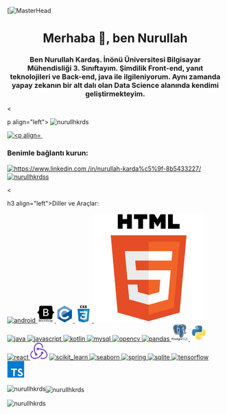 [![MasterHead](https://nimapinfotech.com/frontend-developers-vs-backend-developers/)
<h1 align="center">Merhaba 👋, ben Nurullah</h1>
<h3 align="center">Ben Nurullah Kardaş. İnönü Üniversitesi Bilgisayar Mühendisliği 3. Sınıftayım. Şimdilik Front-end, yanıt teknolojileri ve Back-end, java ile ilgileniyorum. Aynı zamanda yapay zekanın bir alt dalı olan Data Science alanında kendimi geliştirmekteyim.</h3> <

p align="left"> <img src="https://komarev.com/ghpvc/?username=nurullhkrds&label=Profile%20views&color=0e75b6&style=flat" alt="nurullhkrds" /> </p>

<p align=" sol"> <a href="https://github.com/ryo-ma/github-profile-trophy"><img src="https://github-profile-trophy.vercel.app/?username=nurullhkrds " alt="

<p align="left"> <a href="https://twitter.com/" target="blank"><img src="https://img.shields.io/twitter/follow/?logo= twitter&style=for-the-badge" alt="" /></a> </p>

<h3 align="left">Benimle bağlantı kurun:</h3>
<p align="left">
<a href= "https://linkedin.com/in/https://www.linkedin.com/in/nurullah-karda%c5%9f-8b5433227/" target="blank"><img align="center" src=" https://raw.githubusercontent.com/rahuldkjain/github-profile-readme-generator/master/src/images/icons/Social/linked-in-alt.svg" alt="https://www.linkedin.com /in/nurullah-karda%c5%9f-8b5433227/" height="30" width="40" /></a>
<a href="https://instagram.com/nurullhkrdss" target="blank"><img align="center" src="https://raw.githubusercontent.com/rahuldkjain/github-profile-readme-generator /master/src/images/icons/Social/instagram.svg" alt="nurullhkrdss" height="30" width="40" /></a> </p>
<

h3 align="left">Diller ve Araçlar:</h3>
<p align="left"> <a href="https://developer.android.com" target="_blank" rel="noreferrer"> <img src="https://raw.githubusercontent.com/devicons /devicon/master/icons/android/android-original-wordmark.svg" alt="android" width="40" height="40"/> </a> <a href="https://getbootstrap.com " target="_blank" rel="noreferrer"> <img src="https://raw.githubusercontent.com/devicons/devicon/master/icons/bootstrap/bootstrap-plain-wordmark.svg" alt="bootstrap" width="40" height="40"/> </a> <a href="https://www.cprogramming.com/" target="_blank" rel="noreferrer"><img src="https://raw.githubusercontent.com/devicons/devicon/master/icons/c/c-original.svg" alt="c" width="40" height="40"/> </ a> <a href="https://www.w3schools.com/css/" target="_blank" rel="noreferrer"> <img src="https://raw.githubusercontent.com/devicons/devicon/ master/icons/css3/css3-original-wordmark.svg" alt="css3" width="40" height="40"/> </a> <a href="https://www.w3.org/ html/" target="_blank" rel="noreferrer"> <img src="https://raw.githubusercontent.com/devicons/devicon/master/icons/html5/html5-original-wordmark.svg" alt=" html5" genişlik="40" yükseklik="40"/> </a> <a href="https://www.java.com" target="_blank" rel="noreferrer"> <img src="https://raw.githubusercontent.com/devicons /devicon/master/icons/java/java-original.svg" alt="java" width="40" height="40"/> </a> <a href="https://developer.mozilla.org /en-US/docs/Web/JavaScript" target="_blank" rel="noreferrer"> <img src="https://raw.githubusercontent.com/devicons/devicon/master/icons/javascript/javascript-original .svg" alt="javascript" width="40" height="40"/> </a> <a href="https://kotlinlang.org" target="_blank" rel="noreferrer"> <img src="https://www.vectorlogo.zone/logos/kotlinlang/kotlinlang-icon.svg" alt="kotlin" width="40" height="40"/> </a> <a href ="https://www.mysql.com/" target="_blank" rel="noreferrer"> <img src="https://raw.githubusercontent.com/devicons/devicon/master/icons/mysql/mysql -original-wordmark.svg" alt="mysql" width="40" height="40"/> </a> <a href="https://opencv.org/" target="_blank" rel=" noreferrer"> <img src="https://www.vectorlogo.zone/logos/opencv/opencv-icon.svg" alt="opencv" width="40" height="40"/> </a> <a href="https://pandas.pydata.org/" target="_blank" rel="noreferrer"> <img src="https://raw.githubusercontent.com/devicons/devicon/2ae2a900d2f041da66e950e4d48052658d850630/icons/pandalar /pandas-original.svg" alt="pandas" width="40" height="40"/> </a> <a href="https://www.postgresql.org" target="_blank" rel= "noreferrer"> <img src="https://raw.githubusercontent.com/devicons/devicon/master/icons/postgresql/postgresql-original-wordmark.svg" alt="postgresql" width="40" height=" 40"/> </a> <a href="https://www.python.org" target="_blank" rel="noreferrer"> <img src="https://raw.githubusercontent.com/devicons/devicon/master/icons/python/python-original.svg" alt="python" width="40" height="40"/> </a > <a href="https://reactjs.org/" target="_blank" rel="noreferrer"> <img src="https://raw.githubusercontent.com/devicons/devicon/master/icons/react /react-original-wordmark.svg" alt="react" width="40" height="40"/> </a> <a href="https://redux.js.org" target="_blank" rel="noreferrer"> <img src="https://raw.githubusercontent.com/devicons/devicon/master/icons/redux/redux-original.svg" alt="redux" width="40" height=" 40"/></a> <a href="https://scikit-learn.org/" target="_blank" rel="noreferrer"> <img src="https://upload.wikimedia.org/wikipedia/commons/ 0/05/Scikit_learn_logo_small.svg" alt="scikit_learn" width="40" height="40"/> </a> <a href="https://seaborn.pydata.org/" target="_blank" rel="noreferrer"> <img src="https://seaborn.pydata.org/_images/logo-mark-lightbg.svg" alt="seaborn" width="40" height="40"/> </ a> <a href="https://spring.io/" target="_blank" rel="noreferrer"> <img src="https://www.vectorlogo.zone/logos/springio/springio-icon.svg" alt="spring" width="40" height="40"/> </a> <a href="https://www.sqlite.org/" hedef ="_blank" rel="noreferrer"> <img src="https://www.vectorlogo.zone/logos/sqlite/sqlite-icon.svg" alt="sqlite" width="40" height="40" /> </a> <a href="https://www.tensorflow.org" target="_blank" rel="noreferrer"> <img src="https://www.vectorlogo.zone/logos/tensorflow /tensorflow-icon.svg" alt="tensorflow" width="40" height="40"/> </a> <a href="https://www.typescriptlang.org/" target="_blank"rel="noreferrer"> <img src="https://raw.githubusercontent.com/devicons/devicon/master/icons/typescript/typescript-original.svg" alt="typescript" width="40" height=" 40"/> </a> </p>

<p><img align="left" src="https://github-readme-stats.vercel.app/api/top-langs?username=nurullhkrds&show_icons=true&locale=en&layout=compact" alt="nurullhkrds" /> </p>

<p> <img align="center" src="https://github-readme-stats.vercel.app/api?username=nurullhkrds&show_icons=true&locale=en" alt="nurullhkrds" /> </p>

<p><img align="center" src="https://github-readme-streak-stats.herokuapp.com/?user=nurullhkrds&" alt="nurullhkrds" /></p>
